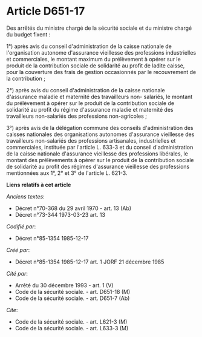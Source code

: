 # Article D651-17

Des arrêtés du ministre chargé de la sécurité sociale et du ministre chargé du budget fixent : 

1°) après avis du conseil d'administration de la caisse nationale de l'organisation autonome d'assurance vieillesse des
professions industrielles et commerciales, le montant maximum du prélèvement à opérer sur le produit de la contribution
sociale de solidarité au profit de ladite caisse, pour la couverture des frais de gestion occasionnés par le recouvrement de
la contribution ; 

2°) après avis du conseil d'administration de la caisse nationale d'assurance maladie et maternité des travailleurs non-
salariés, le montant du prélèvement à opérer sur le produit de la contribution sociale de solidarité au profit du régime
d'assurance maladie et maternité des travailleurs non-salariés des professions non-agricoles ; 

3°) après avis de la délégation commune des conseils d'administration des caisses nationales des organisations autonomes
d'assurance vieillesse des travailleurs non-salariés des professions artisanales, industrielles et commerciales, instituée
par l'article L. 633-3 et du conseil d'administration de la caisse nationale d'assurance vieillesse des professions
libérales, le montant des prélèvements à opérer sur le produit de la contribution sociale de solidarité au profit des régimes
d'assurance vieillesse des professions mentionnées aux 1°, 2° et 3° de l'article L. 621-3.

**Liens relatifs à cet article**

_Anciens textes_:

  - Décret n°70-368 du 29 avril 1970 - art. 13 (Ab)
  - Décret n°73-344 1973-03-23 art. 13

_Codifié par_:

  - Décret n°85-1354 1985-12-17

_Créé par_:

  - Décret n°85-1354 1985-12-17 art. 1 JORF 21 décembre 1985

_Cité par_:

  - Arrêté du 30 décembre 1993 - art. 1 (V)
  - Code de la sécurité sociale. - art. D651-18 (M)
  - Code de la sécurité sociale. - art. D651-7 (Ab)

_Cite_:

  - Code de la sécurité sociale. - art. L621-3 (M)
  - Code de la sécurité sociale. - art. L633-3 (M)

